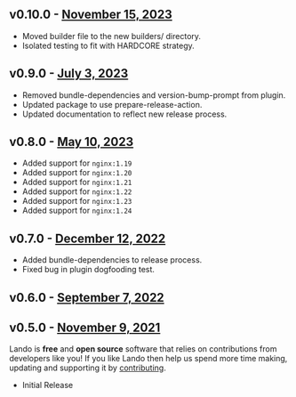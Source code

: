 ## v0.10.0 - [November 15, 2023](https://github.com/lando/nginx/releases/tag/v0.10.0)
* Moved builder file to the new builders/ directory.
* Isolated testing to fit with HARDCORE strategy.

## v0.9.0 - [July 3, 2023](https://github.com/lando/nginx/releases/tag/v0.9.0)
* Removed bundle-dependencies and version-bump-prompt from plugin.
* Updated package to use prepare-release-action.
* Updated documentation to reflect new release process.

## v0.8.0 - [May 10, 2023](https://github.com/lando/nginx/releases/tag/v0.8.0)

* Added support for `nginx:1.19`
* Added support for `nginx:1.20`
* Added support for `nginx:1.21`
* Added support for `nginx:1.22`
* Added support for `nginx:1.23`
* Added support for `nginx:1.24`

## v0.7.0 - [December 12, 2022](https://github.com/lando/nginx/releases/tag/v0.7.0)

* Added bundle-dependencies to release process.
* Fixed bug in plugin dogfooding test.

## v0.6.0 - [September 7, 2022](https://github.com/lando/nginx/releases/tag/v0.6.0)

## v0.5.0 - [November 9, 2021](https://github.com/lando/nginx/releases/tag/v0.5.0)

Lando is **free** and **open source** software that relies on contributions from developers like you! If you like Lando then help us spend more time making, updating and supporting it by [contributing](https://github.com/sponsors/lando).

* Initial Release
